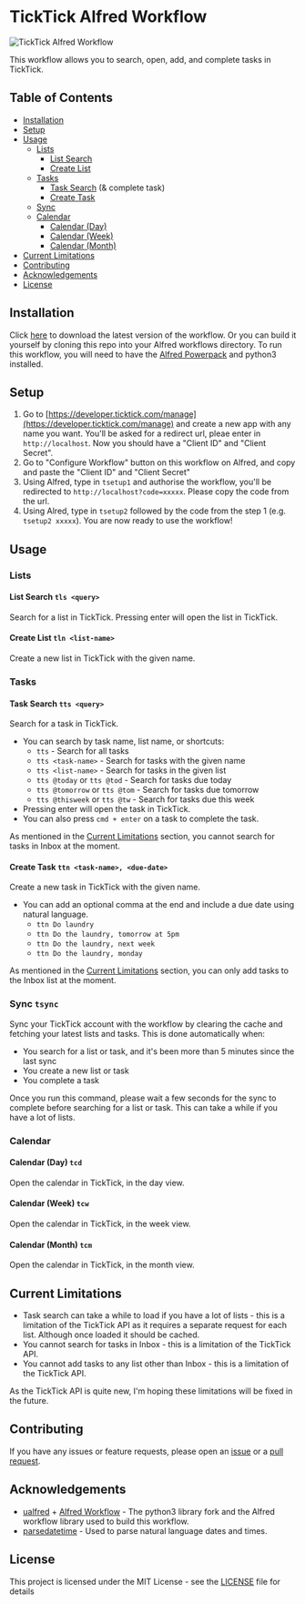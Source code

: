 # TickTick Alfred Workflow

![TickTick Alfred Workflow](/docs/main.png)

This workflow allows you to search, open, add, and complete tasks in TickTick. 

## Table of Contents
- [Installation](#installation)
- [Setup](#setup)
- [Usage](#usage)
  - [Lists](#lists)
    - [List Search](#list-search-tls-query)
    - [Create List](#create-list-tln-list-name)
  - [Tasks](#tasks)
    - [Task Search](#task-search-tts-query) (& complete task)
    - [Create Task](#create-task-ttn-task-name-due-date)
  - [Sync](#sync-tsync)
  - [Calendar](#calendar)
    - [Calendar (Day)](#calendar-day-tcd)
    - [Calendar (Week)](#calendar-week-tcw)
    - [Calendar (Month)](#calendar-month-tcm)
- [Current Limitations](#current-limitations)
- [Contributing](#contributing)
- [Acknowledgements](#acknowledgements)
- [License](#license)

## Installation
Click [here](https://github.com/yakitrak/ticktick-alfred-workflow/releases/latest) to download the latest version of the workflow. 
Or you can build it yourself by cloning this repo into your Alfred workflows directory. To run this workflow,
you will need to have the [Alfred Powerpack](https://www.alfredapp.com/powerpack/)  and python3 installed.

## Setup
1. Go to [https://developer.ticktick.com/manage](https://developer.ticktick.com/manage) and 
create a new app with any name you want. You'll be asked for a redirect url, pleae enter in `http://localhost`. Now you should have a "Client ID" and "Client Secret".
2. Go to "Configure Workflow" button on this workflow on Alfred, and copy and paste the "Client ID" and "Client Secret"
3. Using Alfred, type in `tsetup1` and authorise the workflow, you'll be redirected to 
`http://localhost?code=xxxxx`. Please copy the code from the url.
4. Using Alred, type in `tsetup2` followed by the code from the step 1 (e.g. `tsetup2 xxxxx`). You are now ready to use the workflow!

## Usage
### Lists
#### List Search `tls <query>`
Search for a list in TickTick. Pressing enter will open the list in TickTick.

#### Create List `tln <list-name>`
Create a new list in TickTick with the given name. 

### Tasks
#### Task Search `tts <query>`
Search for a task in TickTick. 
- You can search by task name, list name, or shortcuts: 
  -  `tts` - Search for all tasks
  - `tts <task-name>` - Search for tasks with the given name
  - `tts <list-name>` - Search for tasks in the given list
  - `tts @today` or `tts @tod` - Search for tasks due today
  - `tts @tomorrow` or `tts @tom` - Search for tasks due tomorrow
  - `tts @thisweek` or `tts @tw` - Search for tasks due this week
- Pressing enter will open the task in TickTick. 
- You can also press `cmd + enter` on a task to complete the task.

As mentioned in the [Current Limitations](#current-limitations) section, you cannot search for tasks in Inbox at the moment.

#### Create Task `ttn <task-name>, <due-date>`
Create a new task in TickTick with the given name.
- You can add an optional comma at the end and include a due date using natural language.
   - `ttn Do laundry`
   - `ttn Do the laundry, tomorrow at 5pm`
   - `ttn Do the laundry, next week`
   - `ttn Do the laundry, monday`

As mentioned in the [Current Limitations](#current-limitations) section, you can only add tasks to the Inbox list at the moment.

### Sync `tsync`
Sync your TickTick account with the workflow by clearing the cache and fetching your latest lists and tasks. This is done automatically when:
- You search for a list or task, and it's been more than 5 minutes since the last sync
- You create a new list or task
- You complete a task

Once you run this command, please wait a few seconds for the sync to complete before searching for a list or task. This can take a while if you have a lot of lists.

### Calendar
#### Calendar (Day) `tcd`
Open the calendar in TickTick, in the day view.

#### Calendar (Week) `tcw`
Open the calendar in TickTick, in the week view.

#### Calendar (Month) `tcm`
Open the calendar in TickTick, in the month view.

## Current Limitations
- Task search can take a while to load if you have a lot of lists - this is a limitation of the TickTick API as it requires a separate request for each list. Although once loaded it should be cached.
- You cannot search for tasks in Inbox - this is a limitation of the TickTick API.
- You cannot add tasks to any list other than Inbox - this is a limitation of the TickTick API.

As the TickTick API is quite new, I'm hoping these limitations will be fixed in the future.


## Contributing
If you have any issues or feature requests, please open an [issue](https://github.com/yakitrak/ticktick-alfred-workflow/issues/new) or a [pull request](https://github.com/Yakitrak/ticktick-alfred-workflow/pulls).


## Acknowledgements
- [ualfred](https://github.com/ischaojie/ualfred) + [Alfred Workflow](https://github.com/deanishe/alfred-workflow) - The python3 library fork and the Alfred workflow library used to build this workflow.
- [parsedatetime](https://github.com/bear/parsedatetime/) - Used to parse natural language dates and times.

## License
This project is licensed under the MIT License - see the [LICENSE](LICENSE) file for details

